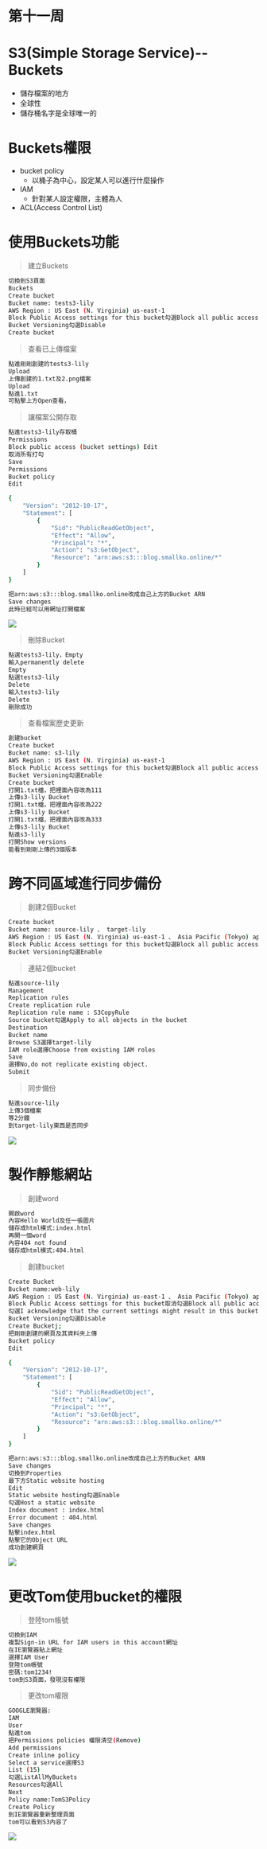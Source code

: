 # 第十一周
# S3(Simple Storage Service)--Buckets
* 儲存檔案的地方
* 全球性
* 儲存桶名字是全球唯一的
# Buckets權限
* bucket policy
   * 以桶子為中心，設定某人可以進行什麼操作
* IAM
   * 針對某人設定權限，主體為人
* ACL(Access Control List)
# 使用Buckets功能
> 建立Buckets
```sh
切換到S3頁面
Buckets
Create bucket
Bucket name: tests3-lily
AWS Region : US East (N. Virginia) us-east-1
Block Public Access settings for this bucket勾選Block all public access
Bucket Versioning勾選Disable
Create bucket
```

> 查看已上傳檔案
```sh
點進剛剛創建的tests3-lily
Upload
上傳創建的1.txt及2.png檔案
Upload
點進1.txt
可點擊上方Open查看，
```

> 讓檔案公開存取
```sh
點進tests3-lily存取桶
Permissions
Block public access (bucket settings) Edit
取消所有打勾
Save
Permissions
Bucket policy
Edit

{
    "Version": "2012-10-17",
    "Statement": [
        {
            "Sid": "PublicReadGetObject",
            "Effect": "Allow",
            "Principal": "*",
            "Action": "s3:GetObject",
            "Resource": "arn:aws:s3:::blog.smallko.online/*"
        }
    ]
}

把arn:aws:s3:::blog.smallko.online改成自己上方的Bucket ARN
Save changes
此時已經可以用網址打開檔案
```
<img src="../pic/1128.png">

> 刪除Bucket
```sh
點選tests3-lily，Empty
輸入permanently delete
Empty
點選tests3-lily
Delete
輸入tests3-lily
Delete
刪除成功
```

> 查看檔案歷史更新
```sh
創建bucket
Create bucket
Bucket name: s3-lily
AWS Region : US East (N. Virginia) us-east-1
Block Public Access settings for this bucket勾選Block all public access
Bucket Versioning勾選Enable
Create bucket
打開1.txt檔，把裡面內容改為111
上傳s3-lily Bucket
打開1.txt檔，把裡面內容改為222
上傳s3-lily Bucket
打開1.txt檔，把裡面內容改為333
上傳s3-lily Bucket
點進s3-lily
打開Show versions
能看到剛剛上傳的3個版本
```

# 跨不同區域進行同步備份
> 創建2個Bucket
```sh
Create bucket
Bucket name: source-lily 、 target-lily
AWS Region : US East (N. Virginia) us-east-1 、 Asia Pacific (Tokyo) ap-northeast-1
Block Public Access settings for this bucket勾選Block all public access
Bucket Versioning勾選Enable
```

>連結2個bucket
```sh
點進source-lily
Management
Replication rules
Create replication rule
Replication rule name : S3CopyRule
Source bucket勾選Apply to all objects in the bucket
Destination
Bucket name
Browse S3選擇target-lily
IAM role選擇Choose from existing IAM roles
Save
選擇No,do not replicate existing object.
Submit
```

> 同步備份
```sh
點進source-lily
上傳3個檔案
等2分鐘
到target-lily東西是否同步
```
<img src="../pic/1128-1.png">

# 製作靜態網站
>創建word
```sh
開啟word
內容Hello World及任一張圖片
儲存成html模式:index.html
再開一個word
內容404 not found
儲存成html模式:404.html
```

>創建bucket
```sh
Create Bucket
Bucket name:web-lily
AWS Region : US East (N. Virginia) us-east-1 、 Asia Pacific (Tokyo) ap-northeast-1
Block Public Access settings for this bucket取消勾選Block all public access
勾選I acknowledge that the current settings might result in this bucket and the objects within becoming public.
Bucket Versioning勾選Disable
Create Bucketj;
把剛剛創建的網頁及其資料夾上傳
Bucket policy
Edit

{
    "Version": "2012-10-17",
    "Statement": [
        {
            "Sid": "PublicReadGetObject",
            "Effect": "Allow",
            "Principal": "*",
            "Action": "s3:GetObject",
            "Resource": "arn:aws:s3:::blog.smallko.online/*"
        }
    ]
}

把arn:aws:s3:::blog.smallko.online改成自己上方的Bucket ARN
Save changes
切換到Properties
最下方Static website hosting
Edit
Static website hosting勾選Enable
勾選Host a static website
Index document : index.html
Error document : 404.html
Save changes
點擊index.html
點擊它的Object URL
成功創建網頁
```
<img src="../pic/1128-2.png">

# 更改Tom使用bucket的權限
> 登陸tom帳號
```sh
切換到IAM
複製Sign-in URL for IAM users in this account網址
在IE瀏覽器貼上網址
選擇IAM User
登陸tom帳號
密碼:tom1234!
tom到S3頁面，發現沒有權限
```

> 更改tom權限
```sh
GOOGLE瀏覽器:
IAM
User
點進tom
把Permissions policies 權限清空(Remove)
Add permissions
Create inline policy
Select a service選擇S3
List (15)
勾選ListAllMyBuckets
Resources勾選All
Next
Policy name:TomS3Policy
Create Policy
到IE瀏覽器重新整理頁面
tom可以看到S3內容了
```
<img src="../pic/1128-3.png">

